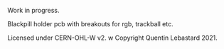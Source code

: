 Work in progress.

Blackpill holder pcb with breakouts for rgb, trackball etc.

Licensed under CERN-OHL-W v2.
w
Copyright Quentin Lebastard 2021.